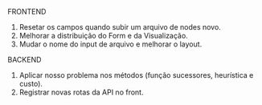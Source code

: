 FRONTEND

1. Resetar os campos quando subir um arquivo de nodes novo.
2. Melhorar a distribuição do Form e da Visualização.
3. Mudar o nome do input de arquivo e melhorar o layout.

BACKEND

1. Aplicar nosso problema nos métodos (função sucessores, heurística e custo).
2. Registrar novas rotas da API no front.
